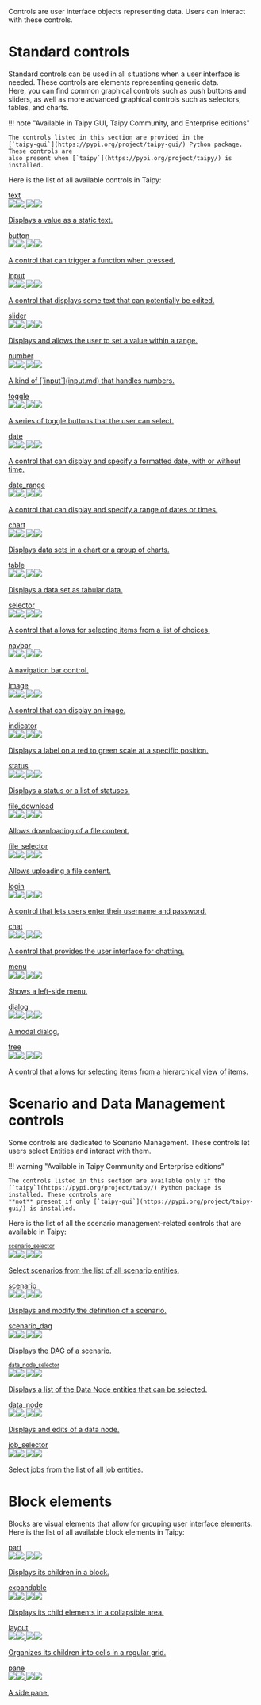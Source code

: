 Controls are user interface objects representing data. Users can interact with these controls.

# Standard controls

Standard controls can be used in all situations when a user interface is needed.
These controls are elements representing generic data.<br/>
Here, you can find common graphical controls such as push buttons and sliders, as well as more
advanced graphical controls such as selectors, tables, and charts.

!!! note "Available in Taipy GUI, Taipy Community, and Enterprise editions"

    The controls listed in this section are provided in the
    [`taipy-gui`](https://pypi.org/project/taipy-gui/) Python package. These controls are
    also present when [`taipy`](https://pypi.org/project/taipy/) is installed.

Here is the list of all available controls in Taipy:

<div class="tp-ve-cards">
<a class="tp-ve-card" href="./standard-and-blocks/text/">
<div>text</div>
<img class="tp-ve-l" src="standard-and-blocks/text-l.png"/><img class="tp-ve-lh" src="standard-and-blocks/text-lh.png"/>
<img class="tp-ve-d" src="standard-and-blocks/text-d.png"/><img class="tp-ve-dh" src="standard-and-blocks/text-dh.png"/>
<p>Displays a value as a static text.</p>
</a>
<a class="tp-ve-card" href="./standard-and-blocks/button/">
<div>button</div>
<img class="tp-ve-l" src="standard-and-blocks/button-l.png"/><img class="tp-ve-lh" src="standard-and-blocks/button-lh.png"/>
<img class="tp-ve-d" src="standard-and-blocks/button-d.png"/><img class="tp-ve-dh" src="standard-and-blocks/button-dh.png"/>
<p>A control that can trigger a function when pressed.</p>
</a>
<a class="tp-ve-card" href="./standard-and-blocks/input/">
<div>input</div>
<img class="tp-ve-l" src="standard-and-blocks/input-l.png"/><img class="tp-ve-lh" src="standard-and-blocks/input-lh.png"/>
<img class="tp-ve-d" src="standard-and-blocks/input-d.png"/><img class="tp-ve-dh" src="standard-and-blocks/input-dh.png"/>
<p>A control that displays some text that can potentially be edited.</p>
</a>
<a class="tp-ve-card" href="./standard-and-blocks/slider/">
<div>slider</div>
<img class="tp-ve-l" src="standard-and-blocks/slider-l.png"/><img class="tp-ve-lh" src="standard-and-blocks/slider-lh.png"/>
<img class="tp-ve-d" src="standard-and-blocks/slider-d.png"/><img class="tp-ve-dh" src="standard-and-blocks/slider-dh.png"/>
<p>Displays and allows the user to set a value within a range.</p>
</a>
<a class="tp-ve-card" href="./standard-and-blocks/number/">
<div>number</div>
<img class="tp-ve-l" src="standard-and-blocks/number-l.png"/><img class="tp-ve-lh" src="standard-and-blocks/number-lh.png"/>
<img class="tp-ve-d" src="standard-and-blocks/number-d.png"/><img class="tp-ve-dh" src="standard-and-blocks/number-dh.png"/>
<p>A kind of [`input`](input.md) that handles numbers.</p>
</a>
<a class="tp-ve-card" href="./standard-and-blocks/toggle/">
<div>toggle</div>
<img class="tp-ve-l" src="standard-and-blocks/toggle-l.png"/><img class="tp-ve-lh" src="standard-and-blocks/toggle-lh.png"/>
<img class="tp-ve-d" src="standard-and-blocks/toggle-d.png"/><img class="tp-ve-dh" src="standard-and-blocks/toggle-dh.png"/>
<p>A series of toggle buttons that the user can select.</p>
</a>
<a class="tp-ve-card" href="./standard-and-blocks/date/">
<div>date</div>
<img class="tp-ve-l" src="standard-and-blocks/date-l.png"/><img class="tp-ve-lh" src="standard-and-blocks/date-lh.png"/>
<img class="tp-ve-d" src="standard-and-blocks/date-d.png"/><img class="tp-ve-dh" src="standard-and-blocks/date-dh.png"/>
<p>A control that can display and specify a formatted date, with or without time.</p>
</a>
<a class="tp-ve-card" href="./standard-and-blocks/date_range/">
<div>date_range</div>
<img class="tp-ve-l" src="standard-and-blocks/date_range-l.png"/><img class="tp-ve-lh" src="standard-and-blocks/date_range-lh.png"/>
<img class="tp-ve-d" src="standard-and-blocks/date_range-d.png"/><img class="tp-ve-dh" src="standard-and-blocks/date_range-dh.png"/>
<p>A control that can display and specify a range of dates or times.</p>
</a>
<a class="tp-ve-card" href="./standard-and-blocks/chart/">
<div>chart</div>
<img class="tp-ve-l" src="standard-and-blocks/chart-l.png"/><img class="tp-ve-lh" src="standard-and-blocks/chart-lh.png"/>
<img class="tp-ve-d" src="standard-and-blocks/chart-d.png"/><img class="tp-ve-dh" src="standard-and-blocks/chart-dh.png"/>
<p>Displays data sets in a chart or a group of charts.</p>
</a>
<a class="tp-ve-card" href="./standard-and-blocks/table/">
<div>table</div>
<img class="tp-ve-l" src="standard-and-blocks/table-l.png"/><img class="tp-ve-lh" src="standard-and-blocks/table-lh.png"/>
<img class="tp-ve-d" src="standard-and-blocks/table-d.png"/><img class="tp-ve-dh" src="standard-and-blocks/table-dh.png"/>
<p>Displays a data set as tabular data.</p>
</a>
<a class="tp-ve-card" href="./standard-and-blocks/selector/">
<div>selector</div>
<img class="tp-ve-l" src="standard-and-blocks/selector-l.png"/><img class="tp-ve-lh" src="standard-and-blocks/selector-lh.png"/>
<img class="tp-ve-d" src="standard-and-blocks/selector-d.png"/><img class="tp-ve-dh" src="standard-and-blocks/selector-dh.png"/>
<p>A control that allows for selecting items from a list of choices.</p>
</a>
<a class="tp-ve-card" href="./standard-and-blocks/navbar/">
<div>navbar</div>
<img class="tp-ve-l" src="standard-and-blocks/navbar-l.png"/><img class="tp-ve-lh" src="standard-and-blocks/navbar-lh.png"/>
<img class="tp-ve-d" src="standard-and-blocks/navbar-d.png"/><img class="tp-ve-dh" src="standard-and-blocks/navbar-dh.png"/>
<p>A navigation bar control.</p>
</a>
<a class="tp-ve-card" href="./standard-and-blocks/image/">
<div>image</div>
<img class="tp-ve-l" src="standard-and-blocks/image-l.png"/><img class="tp-ve-lh" src="standard-and-blocks/image-lh.png"/>
<img class="tp-ve-d" src="standard-and-blocks/image-d.png"/><img class="tp-ve-dh" src="standard-and-blocks/image-dh.png"/>
<p>A control that can display an image.</p>
</a>
<a class="tp-ve-card" href="./standard-and-blocks/indicator/">
<div>indicator</div>
<img class="tp-ve-l" src="standard-and-blocks/indicator-l.png"/><img class="tp-ve-lh" src="standard-and-blocks/indicator-lh.png"/>
<img class="tp-ve-d" src="standard-and-blocks/indicator-d.png"/><img class="tp-ve-dh" src="standard-and-blocks/indicator-dh.png"/>
<p>Displays a label on a red to green scale at a specific position.</p>
</a>
<a class="tp-ve-card" href="./standard-and-blocks/status/">
<div>status</div>
<img class="tp-ve-l" src="standard-and-blocks/status-l.png"/><img class="tp-ve-lh" src="standard-and-blocks/status-lh.png"/>
<img class="tp-ve-d" src="standard-and-blocks/status-d.png"/><img class="tp-ve-dh" src="standard-and-blocks/status-dh.png"/>
<p>Displays a status or a list of statuses.</p>
</a>
<a class="tp-ve-card" href="./standard-and-blocks/file_download/">
<div>file_download</div>
<img class="tp-ve-l" src="standard-and-blocks/file_download-l.png"/><img class="tp-ve-lh" src="standard-and-blocks/file_download-lh.png"/>
<img class="tp-ve-d" src="standard-and-blocks/file_download-d.png"/><img class="tp-ve-dh" src="standard-and-blocks/file_download-dh.png"/>
<p>Allows downloading of a file content.</p>
</a>
<a class="tp-ve-card" href="./standard-and-blocks/file_selector/">
<div>file_selector</div>
<img class="tp-ve-l" src="standard-and-blocks/file_selector-l.png"/><img class="tp-ve-lh" src="standard-and-blocks/file_selector-lh.png"/>
<img class="tp-ve-d" src="standard-and-blocks/file_selector-d.png"/><img class="tp-ve-dh" src="standard-and-blocks/file_selector-dh.png"/>
<p>Allows uploading a file content.</p>
</a>
<a class="tp-ve-card" href="./standard-and-blocks/login/">
<div>login</div>
<img class="tp-ve-l" src="standard-and-blocks/login-l.png"/><img class="tp-ve-lh" src="standard-and-blocks/login-lh.png"/>
<img class="tp-ve-d" src="standard-and-blocks/login-d.png"/><img class="tp-ve-dh" src="standard-and-blocks/login-dh.png"/>
<p>A control that lets users enter their username and password.</p>
</a>
<a class="tp-ve-card" href="./standard-and-blocks/chat/">
<div>chat</div>
<img class="tp-ve-l" src="./standard-and-blocks/chat-l.png"/><img class="tp-ve-lh" src="./standard-and-blocks/chat-lh.png"/>
<img class="tp-ve-d" src="./standard-and-blocks/chat-d.png"/><img class="tp-ve-dh" src="./standard-and-blocks/chat-dh.png"/>
<p>A control that provides the user interface for chatting.</p>
</a>
<a class="tp-ve-card" href="./standard-and-blocks/menu/">
<div>menu</div>
<img class="tp-ve-l" src="standard-and-blocks/menu-l.png"/><img class="tp-ve-lh" src="standard-and-blocks/menu-lh.png"/>
<img class="tp-ve-d" src="standard-and-blocks/menu-d.png"/><img class="tp-ve-dh" src="standard-and-blocks/menu-dh.png"/>
<p>Shows a left-side menu.</p>
</a>
<a class="tp-ve-card" href="./standard-and-blocks/dialog/">
<div>dialog</div>
<img class="tp-ve-l" src="standard-and-blocks/dialog-l.png"/><img class="tp-ve-lh" src="standard-and-blocks/dialog-lh.png"/>
<img class="tp-ve-d" src="standard-and-blocks/dialog-d.png"/><img class="tp-ve-dh" src="standard-and-blocks/dialog-dh.png"/>
<p>A modal dialog.</p>
</a>
<a class="tp-ve-card" href="./standard-and-blocks/tree/">
<div>tree</div>
<img class="tp-ve-l" src="standard-and-blocks/tree-l.png"/><img class="tp-ve-lh" src="standard-and-blocks/tree-lh.png"/>
<img class="tp-ve-d" src="standard-and-blocks/tree-d.png"/><img class="tp-ve-dh" src="standard-and-blocks/tree-dh.png"/>
<p>A control that allows for selecting items from a hierarchical view of items.</p>
</a>
</div>


# Scenario and Data Management controls

Some controls are dedicated to Scenario Management. These controls let users select
Entities and interact with them.

!!! warning "Available in Taipy Community and Enterprise editions"

    The controls listed in this section are available only if the
    [`taipy`](https://pypi.org/project/taipy/) Python package is installed. These controls are
    **not** present if only [`taipy-gui`](https://pypi.org/project/taipy-gui/) is installed.

Here is the list of all the scenario management-related controls that are available in Taipy:

<div class="tp-ve-cards">
<a class="tp-ve-card" href="./corelements/scenario_selector/">
<div style="font-size: .8em;">scenario_selector</div>
<img class="tp-ve-l" src="corelements/scenario_selector-l.png"/><img class="tp-ve-lh" src="corelements/scenario_selector-lh.png"/>
<img class="tp-ve-d" src="corelements/scenario_selector-d.png"/><img class="tp-ve-dh" src="corelements/scenario_selector-dh.png"/>
<p>Select scenarios from the list of all scenario entities.</p>
</a>
<a class="tp-ve-card" href="./corelements/scenario/">
<div>scenario</div>
<img class="tp-ve-l" src="corelements/scenario-l.png"/><img class="tp-ve-lh" src="corelements/scenario-lh.png"/>
<img class="tp-ve-d" src="corelements/scenario-d.png"/><img class="tp-ve-dh" src="corelements/scenario-dh.png"/>
<p>Displays and modify the definition of a scenario.</p>
</a>
<a class="tp-ve-card" href="./corelements/scenario_dag/">
<div>scenario_dag</div>
<img class="tp-ve-l" src="corelements/scenario_dag-l.png"/><img class="tp-ve-lh" src="corelements/scenario_dag-lh.png"/>
<img class="tp-ve-d" src="corelements/scenario_dag-d.png"/><img class="tp-ve-dh" src="corelements/scenario_dag-dh.png"/>
<p>Displays the DAG of a scenario.</p>
</a>
<a class="tp-ve-card" href="./corelements/data_node_selector/">
<div style="font-size: .8em;">data_node_selector</div>
<img class="tp-ve-l" src="corelements/data_node_selector-l.png"/><img class="tp-ve-lh" src="corelements/data_node_selector-lh.png"/>
<img class="tp-ve-d" src="corelements/data_node_selector-d.png"/><img class="tp-ve-dh" src="corelements/data_node_selector-dh.png"/>
<p>Displays a list of the Data Node entities that can be selected.</p>
</a>
<a class="tp-ve-card" href="./corelements/data_node/">
<div>data_node</div>
<img class="tp-ve-l" src="corelements/data_node-l.png"/><img class="tp-ve-lh" src="corelements/data_node-lh.png"/>
<img class="tp-ve-d" src="corelements/data_node-d.png"/><img class="tp-ve-dh" src=./corelements/data_node-dh.png"/>
<p>Displays and edits of a data node.</p>
</a>
<a class="tp-ve-card" href="./corelements/job_selector/">
<div>job_selector</div>
<img class="tp-ve-l" src="corelements/job_selector-l.png"/><img class="tp-ve-lh" src="corelements/job_selector-lh.png"/>
<img class="tp-ve-d" src="corelements/job_selector-d.png"/><img class="tp-ve-dh" src="corelements/job_selector-dh.png"/>
<p>Select jobs from the list of all job entities.</p>
</a>
</div>


# Block elements

Blocks are visual elements that allow for grouping user interface elements.
Here is the list of all available block elements in Taipy:

<div class="tp-ve-cards">
<a class="tp-ve-card" href="./standard-and-blocks/part/">
<div>part</div>
<img class="tp-ve-l" src="standard-and-blocks/part-l.png"/><img class="tp-ve-lh" src="standard-and-blocks/part-lh.png"/>
<img class="tp-ve-d" src="standard-and-blocks/part-d.png"/><img class="tp-ve-dh" src="standard-and-blocks/part-dh.png"/>
<p>Displays its children in a block.</p>
</a>
<a class="tp-ve-card" href="./standard-and-blocks/expandable/">
<div>expandable</div>
<img class="tp-ve-l" src="standard-and-blocks/expandable-l.png"/><img class="tp-ve-lh" src="standard-and-blocks/expandable-lh.png"/>
<img class="tp-ve-d" src="standard-and-blocks/expandable-d.png"/><img class="tp-ve-dh" src="standard-and-blocks/expandable-dh.png"/>
<p>Displays its child elements in a collapsible area.</p>
</a>
<a class="tp-ve-card" href="./standard-and-blocks/layout/">
<div>layout</div>
<img class="tp-ve-l" src="standard-and-blocks/layout-l.png"/><img class="tp-ve-lh" src="standard-and-blocks/layout-lh.png"/>
<img class="tp-ve-d" src="standard-and-blocks/layout-d.png"/><img class="tp-ve-dh" src="standard-and-blocks/layout-dh.png"/>
<p>Organizes its children into cells in a regular grid.</p>
</a>
<a class="tp-ve-card" href="./standard-and-blocks/pane/">
<div>pane</div>
<img class="tp-ve-l" src="standard-and-blocks/pane-l.png"/><img class="tp-ve-lh" src="standard-and-blocks/pane-lh.png"/>
<img class="tp-ve-d" src="standard-and-blocks/pane-d.png"/><img class="tp-ve-dh" src="standard-and-blocks/pane-dh.png"/>
<p>A side pane.</p>
</a>
</div>


